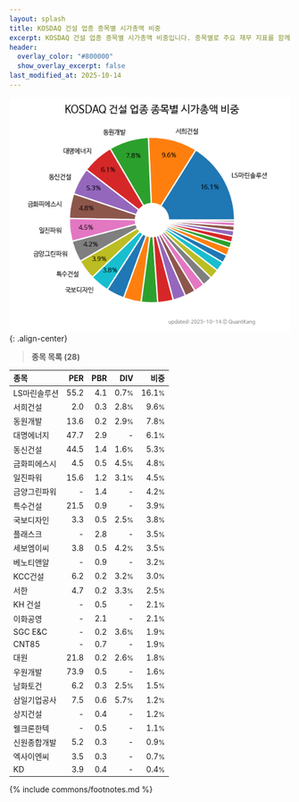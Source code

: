 ```yaml
---
layout: splash
title: KOSDAQ 건설 업종 종목별 시가총액 비중
excerpt: KOSDAQ 건설 업종 종목별 시가총액 비중입니다. 종목별로 주요 재무 지표를 함께 표시합니다.
header:
  overlay_color: "#800000"
  show_overlay_excerpt: false
last_modified_at: 2025-10-14
---
```



![KOSDAQ 건설 업종 종목별 시가총액 비중](/stats/sector/images/kosdaq_업종_건설_종목.png){: .align-center}


> **종목 목록 (28)**<a id="list"></a>

| **종목** | **PER** | **PBR** | **DIV** | **비중** |
| :------- | ------: | ------: | ------: | -------: |
| LS마린솔루션 | 55.2 | 4.1 | 0.7<small>%</small> | 16.1<small>%</small> |
| 서희건설 | 2.0 | 0.3 | 2.8<small>%</small> | 9.6<small>%</small> |
| 동원개발 | 13.6 | 0.2 | 2.9<small>%</small> | 7.8<small>%</small> |
| 대명에너지 | 47.7 | 2.9 | - | 6.1<small>%</small> |
| 동신건설 | 44.5 | 1.4 | 1.6<small>%</small> | 5.3<small>%</small> |
| 금화피에스시 | 4.5 | 0.5 | 4.5<small>%</small> | 4.8<small>%</small> |
| 일진파워 | 15.6 | 1.2 | 3.1<small>%</small> | 4.5<small>%</small> |
| 금양그린파워 | - | 1.4 | - | 4.2<small>%</small> |
| 특수건설 | 21.5 | 0.9 | - | 3.9<small>%</small> |
| 국보디자인 | 3.3 | 0.5 | 2.5<small>%</small> | 3.8<small>%</small> |
| 플래스크 | - | 2.8 | - | 3.5<small>%</small> |
| 세보엠이씨 | 3.8 | 0.5 | 4.2<small>%</small> | 3.5<small>%</small> |
| 베노티앤알 | - | 0.9 | - | 3.2<small>%</small> |
| KCC건설 | 6.2 | 0.2 | 3.2<small>%</small> | 3.0<small>%</small> |
| 서한 | 4.7 | 0.2 | 3.3<small>%</small> | 2.5<small>%</small> |
| KH 건설 | - | 0.5 | - | 2.1<small>%</small> |
| 이화공영 | - | 2.1 | - | 2.1<small>%</small> |
| SGC E&C | - | 0.2 | 3.6<small>%</small> | 1.9<small>%</small> |
| CNT85 | - | 0.7 | - | 1.9<small>%</small> |
| 대원 | 21.8 | 0.2 | 2.6<small>%</small> | 1.8<small>%</small> |
| 우원개발 | 73.9 | 0.5 | - | 1.6<small>%</small> |
| 남화토건 | 6.2 | 0.3 | 2.5<small>%</small> | 1.5<small>%</small> |
| 삼일기업공사 | 7.5 | 0.6 | 5.7<small>%</small> | 1.2<small>%</small> |
| 상지건설 | - | 0.4 | - | 1.2<small>%</small> |
| 웰크론한텍 | - | 0.5 | - | 1.1<small>%</small> |
| 신원종합개발 | 5.2 | 0.3 | - | 0.9<small>%</small> |
| 엑사이엔씨 | 3.5 | 0.3 | - | 0.7<small>%</small> |
| KD | 3.9 | 0.4 | - | 0.4<small>%</small> |

{% include commons/footnotes.md %}